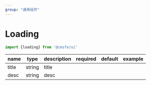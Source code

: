 ```yaml
---
group: "通用组件"
---
```


# Loading

``` ts
import {loading} from '@cmsfe/ui'
```

| name  | type   | description | required | default | example |
|-------|--------|-------------|----------|---------|---------|
| title | string | title       |          |         |         |
| desc  | string | desc        |          |         |         |
